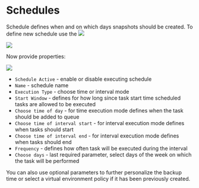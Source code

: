 # Schedules

Schedule defines when and on which days snapshots should be created. To define new schedule use the ![](../../../.gitbook/assets/create-schedule.jpg)

![](../../../.gitbook/assets/snapshot-sla-schedules.jpg)

Now provide properties:

![](../../../.gitbook/assets/snapshot-sla-schedules-create.jpg)

* `Schedule Active` - enable or disable executing schedule
* `Name` - schedule name
* `Execution Type` - choose time or interval mode
* `Start Window` - defines for how long since task start time scheduled tasks are allowed to be executed
* `Choose time of day` - for time execution mode defines when the task should be added to queue
* `Choose time of interval start` - for interval execution mode defines when tasks should start
* `Choose time of interval end` - for interval execution mode defines when tasks should end
* `Frequency` - defines how often task will be executed during the interval
* `Choose days` - last required parameter, select days of the week on which the task will be performed

You can also use optional parameters to further personalize the backup time or select a virtual environment policy if it has been previously created.

